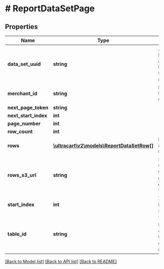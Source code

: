 # # ReportDataSetPage

## Properties

Name | Type | Description | Notes
------------ | ------------- | ------------- | -------------
**data_set_uuid** | **string** | A unique identifier assigned to the data set that is returned. | [optional]
**merchant_id** | **string** | Merchant that owns this data set | [optional]
**next_page_token** | **string** |  | [optional]
**next_start_index** | **int** |  | [optional]
**page_number** | **int** |  | [optional]
**row_count** | **int** |  | [optional]
**rows** | [**\ultracart\v2\models\ReportDataSetRow[]**](ReportDataSetRow.md) | Rows returned for the data set | [optional]
**rows_s3_url** | **string** | Signed S3 URL where the page rows can be downloaded from | [optional]
**start_index** | **int** | Zero based index of the starting row | [optional]
**table_id** | **string** | The BigQuery destination table id that contains the result. | [optional]

[[Back to Model list]](../../README.md#models) [[Back to API list]](../../README.md#endpoints) [[Back to README]](../../README.md)
